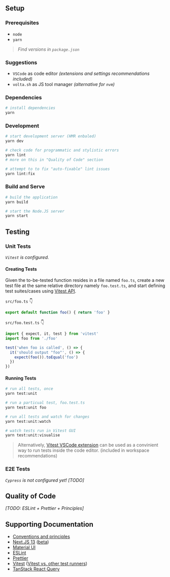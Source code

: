## Setup

### Prerequisites
- `node`
- `yarn`

> _Find versions in `package.json`_
### Suggestions
- `VSCode` as code editor _(extensions and settings recommendations included)_
- `volta.sh` as JS tool manager _(alternative for `nvm`)_

### Dependencies
```bash
# install dependencies
yarn
```

### Development
```bash
# start development server (HMR enbaled)
yarn dev

# check code for programmatic and stylistic errors
yarn lint
# more on this in "Quality of Code" section

# attempt to to fix "auto-fixable" lint issues
yarn lint:fix
```

### Build and Serve
```bash
# build the application
yarn build

# start the Node.JS server
yarn start
```

## Testing
### Unit Tests
_`Vitest` is configured._
#### Creating Tests
Given the to-be-tested function resides in a file named `foo.ts`, create a new test file at the same relative directory namely `foo.test.ts`, and start defining test suites/cases using [Vitest API](https://vitest.dev/api/).

`src/foo.ts` 👇
```ts
export default function foo() { return 'foo' }
```
`src/foo.test.ts` 👇
```ts
import { expect, it, test } from 'vitest'
import foo from './foo'

test('when foo is called', () => {
  it('should output "foo"', () => {
    expect(foo()).toEqual('foo')
  })
})
```

#### Running Tests
```bash
# run all tests, once
yarn test:unit

# run a particual test, foo.test.ts
yarn test:unit foo

# run all tests and watch for changes
yarn test:unit:watch

# watch tests run in Vitest GUI
yarn test:unit:visualise
```
> Alternatively, [Vitest VSCode extension](https://marketplace.visualstudio.com/items?itemName=ZixuanChen.vitest-explorer) can be used as a convinient way to run tests inside the code editor. (included in workspace recommendations)

### E2E Tests
_`Cypress` is not configured yet!_
_[TODO]_

## Quality of Code
_[TODO: ESLint + Prettier + Principles]_

## Supporting Documentation
- [Conventions and principles](https://github.com/lux-group/www-le-customer/blob/master/docs/index.md)
- [Next.JS 13](https://nextjs.org/docs/getting-started) ([beta](https://beta.nextjs.org/docs))
- [Material UI](https://mui.com/material-ui/getting-started/overview/)
- [ESLint](https://eslint.org/docs/latest/use/getting-started)
- [Prettier](https://prettier.io/docs/en/index.html)
- [Vitest](https://vitest.dev) ([Vitest vs. other test runners](https://vitest.dev/guide/comparisons.html))
- [TanStack React Query](https://react-query-v3.tanstack.com/guides/queries)
